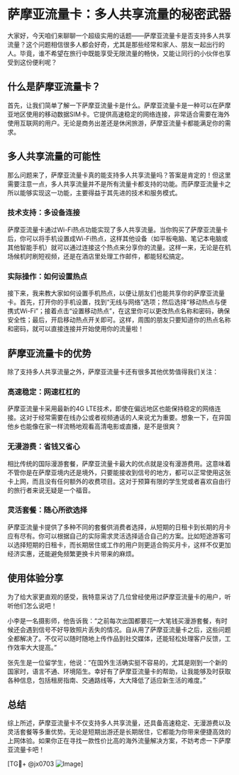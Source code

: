 # 萨摩亚流量卡：多人共享流量的秘密武器

大家好，今天咱们来聊聊一个超级实用的话题——萨摩亚流量卡是否支持多人共享流量？这个问题相信很多人都会好奇，尤其是那些经常和家人、朋友一起出行的人。毕竟，谁不希望在旅行中既能享受无限流量的畅快，又能让同行的小伙伴也享受到这份便利呢？

## 什么是萨摩亚流量卡？

首先，让我们简单了解一下萨摩亚流量卡是什么。萨摩亚流量卡是一种可以在萨摩亚地区使用的移动数据SIM卡。它提供高速稳定的网络连接，非常适合需要在海外使用互联网的用户。无论是商务出差还是休闲旅游，萨摩亚流量卡都能满足你的需求。

## 多人共享流量的可能性

那么问题来了，萨摩亚流量卡真的能支持多人共享流量吗？答案是肯定的！但这里需要注意一点，多人共享流量并不是所有流量卡都支持的功能。而萨摩亚流量卡之所以能够实现这一功能，主要得益于其先进的技术和服务模式。

### 技术支持：多设备连接

萨摩亚流量卡通过Wi-Fi热点功能实现了多人共享流量。当你购买了萨摩亚流量卡后，你可以将手机设置成Wi-Fi热点，这样其他设备（如平板电脑、笔记本电脑或其他智能手机）就可以通过连接这个热点来分享你的流量。这样一来，无论是在机场候机时刷短视频，还是在酒店里处理工作邮件，都能轻松搞定。

### 实际操作：如何设置热点

接下来，我来教大家如何设置手机热点，以便让朋友们也能共享你的萨摩亚流量卡。首先，打开你的手机设置，找到“无线与网络”选项；然后选择“移动热点与便携式Wi-Fi”；接着点击“设置移动热点”，在这里你可以更改热点名称和密码，确保安全性；最后，开启移动热点开关即可。这样，周围的朋友只要知道你的热点名称和密码，就可以直接连接并开始使用你的流量啦！

## 萨摩亚流量卡的优势

除了支持多人共享流量之外，萨摩亚流量卡还有很多其他优势值得我们关注：

### 高速稳定：网速杠杠的

萨摩亚流量卡采用最新的4G LTE技术，即使在偏远地区也能保持稳定的网络连接。这对于经常需要在线办公或者视频通话的人来说尤为重要。想象一下，在异国他乡也能像在家一样流畅地观看高清电影或直播，是不是很爽？

### 无漫游费：省钱又省心

相比传统的国际漫游套餐，萨摩亚流量卡最大的优点就是没有漫游费用。这意味着不管你是在萨摩亚境内还是境外，只要能接收到信号的地方，都可以正常使用这张卡上网，而且没有任何额外的收费项目。这对于预算有限的学生党或者喜欢自由行的旅行者来说无疑是一个福音。

### 灵活套餐：随心所欲选择

萨摩亚流量卡提供了多种不同的套餐供消费者选择，从短期的日租卡到长期的月卡应有尽有。你可以根据自己的实际需求灵活选择适合自己的方案。比如短途游客可以选择短期的日租卡，而长期居住或工作的用户则更适合购买月卡，这样不仅更加经济实惠，还能避免频繁更换卡片带来的麻烦。

## 使用体验分享

为了给大家更直观的感受，我特意采访了几位曾经使用过萨摩亚流量卡的用户，听听他们怎么说吧！

小李是一名摄影师，他告诉我：“之前每次出国都要花一大笔钱买漫游套餐，有时候还会遇到信号不好导致照片丢失的情况。自从用了萨摩亚流量卡之后，这些问题全都解决了。不仅可以随时随地上传作品到社交媒体，还能轻松处理客户反馈，工作效率大大提高。”

张先生是一位留学生，他说：“在国外生活确实挺不容易的，尤其是刚到一个新的国家时，语言不通、环境陌生。幸好有了萨摩亚流量卡的帮助，让我能够及时获取各种信息，包括租房指南、交通路线等，大大降低了适应新生活的难度。”

## 总结

综上所述，萨摩亚流量卡不仅支持多人共享流量，还具备高速稳定、无漫游费以及灵活套餐等多重优势。无论是短期出游还是长期居住，它都能为你带来便捷高效的上网体验。如果你正在寻找一款性价比高的海外流量解决方案，不妨考虑一下萨摩亚流量卡吧！

[TG💪+ @jx0703 ![Image](https://github.com/user-attachments/assets/dbca1d08-cadb-493c-b0ec-ad6f7a83f270)]